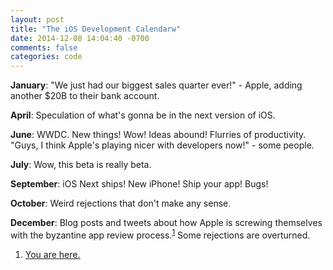 ```yaml
---
layout: post
title: "The iOS Development Calendarw"
date: 2014-12-08 14:04:40 -0700
comments: false
categories: code
---
```

**January**: "We just had our biggest sales quarter ever!" - Apple, adding another $20B to their bank account.

**April**: Speculation of what's gonna be in the next version of iOS.

**June**: WWDC. New things! Wow! Ideas abound! Flurries of productivity. "Guys, I think Apple's playing nicer with developers now!" - some people.

**July**: Wow, this beta is really beta.

**September**: iOS Next ships! New iPhone! Ship your app! Bugs!

**October**: Weird rejections that don't make any sense.

**December**: Blog posts and tweets about how Apple is screwing themselves with the byzantine app review process.<sup id="fnref:1"><a href="#fn:1" rel="footnote">1</a></sup> Some rejections are overturned.

<div class="footnotes">
  <ol>
    <li class="footnote" id="fn:1">
  <p><a href="http://www.panic.com/blog/transmit-ios-1-1-1/">You are here.</a></p>
</li>
  </ol>
</div>

